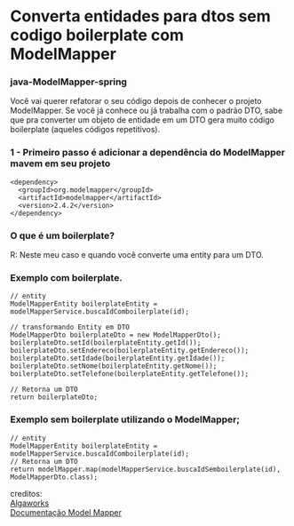 # Converta entidades para dtos sem codigo boilerplate com ModelMapper

### java-ModelMapper-spring

Você vai querer refatorar o seu código depois de conhecer o projeto ModelMapper.
Se você já conhece ou já trabalha com o padrão DTO, sabe que pra converter um objeto de entidade em um DTO gera muito código boilerplate (aqueles códigos repetitivos).

### 1 - Primeiro passo é adicionar a dependência do ModelMapper mavem em seu projeto

````
<dependency>
  <groupId>org.modelmapper</groupId>
  <artifactId>modelmapper</artifactId>
  <version>2.4.2</version>
</dependency>
````


### O que é um boilerplate?
R: Neste meu caso e quando você converte uma entity para um DTO.

### Exemplo com boilerplate.

````
// entity 
ModelMapperEntity boilerplateEntity = modelMapperService.buscaIdComboilerplate(id);

// transformando Entity em DTO
ModelMapperDto boilerplateDto = new ModelMapperDto();
boilerplateDto.setId(boilerplateEntity.getId());
boilerplateDto.setEndereco(boilerplateEntity.getEndereco());
boilerplateDto.setIdade(boilerplateEntity.getIdade());
boilerplateDto.setNome(boilerplateEntity.getNome());
boilerplateDto.setTelefone(boilerplateEntity.getTelefone());

// Retorna um DTO
return boilerplateDto;
````

### Exemplo sem boilerplate utilizando o ModelMapper;
````
// entity 
ModelMapperEntity boilerplateEntity = modelMapperService.buscaIdComboilerplate(id);
// Retorna um DTO
return modelMapper.map(modelMapperService.buscaIdSemboilerplate(id), ModelMapperDto.class);
````
creditos: </br>
[Algaworks](https://www.linkedin.com/feed/hashtag/?keywords=modelmapper&highlightedUpdateUrns=urn%3Ali%3Aactivity%3A6799318021534978048) </br>
[Documentação Model Mapper](http://modelmapper.org/getting-started/) </br>
